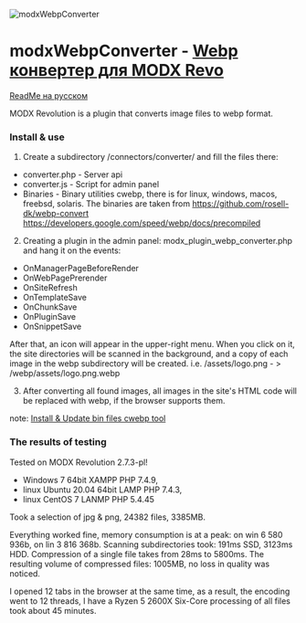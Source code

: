 ![modxWebpConverter](https://raw.githubusercontent.com/commeta/modxWebpConverter/master/screenShot.png "modxWebpConverter")

# modxWebpConverter - [Webp конвертер для MODX Revo](https://webdevops.ru/blog/webp-converter-plugin-modx.html)
[ReadMe на русском](https://github.com/commeta/modxWebpConverter/blob/master/README.ru.md)

MODX Revolution is a plugin that converts image files to webp format.

### Install & use

1. Create a subdirectory /connectors/converter/ and fill the files there:
* converter.php - Server api
* converter.js - Script for admin panel
* Binaries - Binary utilities cwebp, there is for linux, windows, macos, freebsd, solaris.
The binaries are taken from https://github.com/rosell-dk/webp-convert https://developers.google.com/speed/webp/docs/precompiled

2. Creating a plugin in the admin panel: modx_plugin_webp_converter.php and hang it on the events:
* OnManagerPageBeforeRender
* OnWebPagePrerender
* OnSiteRefresh 
* OnTemplateSave 
* OnChunkSave 
* OnPluginSave 
* OnSnippetSave

After that, an icon will appear in the upper-right menu. When you click on it, the site directories will be scanned in the background, and a copy of each image in the webp subdirectory will be created. 
i.e. /assets/logo.png - > /webp/assets/logo.png.webp

3. After converting all found images, all images in the site's HTML code will be replaced with webp, if the browser supports them.

note: [Install & Update bin files cwebp tool](https://github.com/commeta/modxWebpConverter/blob/master/Binaries/README.md)

### The results of testing

Tested on MODX Revolution 2.7.3-pl!
* Windows 7 64bit XAMPP PHP 7.4.9, 
* linux Ubuntu 20.04 64bit LAMP PHP 7.4.3, 
* linux CentOS 7 LANMP PHP 5.4.45

Took a selection of jpg & png, 24382 files, 3385MB.

Everything worked fine, memory consumption is at a peak: on win 6 580 936b, on lin 3 816 368b.
Scanning subdirectories took: 191ms SSD, 3123ms HDD.
Compression of a single file takes from 28ms to 5800ms.
The resulting volume of compressed files: 1005MB, no loss in quality was noticed.

I opened 12 tabs in the browser at the same time, as a result, the encoding went to 12 threads, I have a Ryzen 5 2600X Six-Core processing of all files took about 45 minutes.
